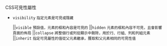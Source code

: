 CSS可見性屬性
- `visibility` <small>指定元素是可見或隱藏</small>

	||`visible` <small>預設值，元素的框和內容是可見的</small>
	||`hidden` <small>元素的框和內容不可見，且會影響頁面的佈局</small>
	||`collapse` <small>將整個行或列從顯示中刪除，用於行、行組、列和列組元素</small>
	||`inherit` <small>指定可見屬性的值從父元素繼承，獲取和父元素相同的可見性值</small>